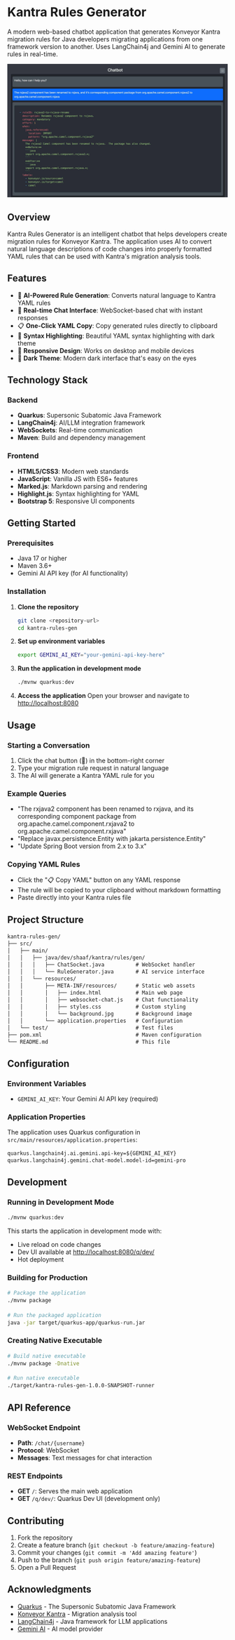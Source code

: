 # Kantra Rules Generator

A modern web-based chatbot application that generates Konveyor Kantra migration rules for Java developers migrating applications from one framework version to another. Uses LangChain4j and Gemini AI to generate rules in real-time.

![Kantra Rules Generator Screenshot](src/main/resources/META-INF/resources/screenshot.jpg)

## Overview

Kantra Rules Generator is an intelligent chatbot that helps developers create migration rules for Konveyor Kantra. The application uses AI to convert natural language descriptions of code changes into properly formatted YAML rules that can be used with Kantra's migration analysis tools.

## Features

- 🤖 **AI-Powered Rule Generation**: Converts natural language to Kantra YAML rules
- 💬 **Real-time Chat Interface**: WebSocket-based chat with instant responses
- 📋 **One-Click YAML Copy**: Copy generated rules directly to clipboard
- 🎨 **Syntax Highlighting**: Beautiful YAML syntax highlighting with dark theme
- 📱 **Responsive Design**: Works on desktop and mobile devices
- 🌙 **Dark Theme**: Modern dark interface that's easy on the eyes

## Technology Stack

### Backend
- **Quarkus**: Supersonic Subatomic Java Framework
- **LangChain4j**: AI/LLM integration framework
- **WebSockets**: Real-time communication
- **Maven**: Build and dependency management

### Frontend
- **HTML5/CSS3**: Modern web standards
- **JavaScript**: Vanilla JS with ES6+ features
- **Marked.js**: Markdown parsing and rendering
- **Highlight.js**: Syntax highlighting for YAML
- **Bootstrap 5**: Responsive UI components

## Getting Started

### Prerequisites

- Java 17 or higher
- Maven 3.6+
- Gemini AI API key (for AI functionality)

### Installation

1. **Clone the repository**
   ```bash
   git clone <repository-url>
   cd kantra-rules-gen
   ```

2. **Set up environment variables**
   ```bash
   export GEMINI_AI_KEY="your-gemini-api-key-here"
   ```

3. **Run the application in development mode**
   ```bash
   ./mvnw quarkus:dev
   ```

4. **Access the application**
   Open your browser and navigate to [http://localhost:8080](http://localhost:8080)

## Usage

### Starting a Conversation

1. Click the chat button (💬) in the bottom-right corner
2. Type your migration rule request in natural language
3. The AI will generate a Kantra YAML rule for you

### Example Queries

- "The rxjava2 component has been renamed to rxjava, and its corresponding component package from org.apache.camel.component.rxjava2 to org.apache.camel.component.rxjava"
- "Replace javax.persistence.Entity with jakarta.persistence.Entity"
- "Update Spring Boot version from 2.x to 3.x"

### Copying YAML Rules

- Click the "📋 Copy YAML" button on any YAML response
- The rule will be copied to your clipboard without markdown formatting
- Paste directly into your Kantra rules file

## Project Structure

```
kantra-rules-gen/
├── src/
│   ├── main/
│   │   ├── java/dev/shaaf/kantra/rules/gen/
│   │   │   ├── ChatSocket.java          # WebSocket handler
│   │   │   └── RuleGenerator.java       # AI service interface
│   │   └── resources/
│   │       ├── META-INF/resources/      # Static web assets
│   │       │   ├── index.html           # Main web page
│   │       │   ├── websocket-chat.js    # Chat functionality
│   │       │   ├── styles.css           # Custom styling
│   │       │   └── background.jpg       # Background image
│   │       └── application.properties   # Configuration
│   └── test/                            # Test files
├── pom.xml                              # Maven configuration
└── README.md                            # This file
```

## Configuration

### Environment Variables

- `GEMINI_AI_KEY`: Your Gemini AI API key (required)

### Application Properties

The application uses Quarkus configuration in `src/main/resources/application.properties`:

```properties
quarkus.langchain4j.ai.gemini.api-key=${GEMINI_AI_KEY}
quarkus.langchain4j.gemini.chat-model.model-id=gemini-pro
```

## Development

### Running in Development Mode

```bash
./mvnw quarkus:dev
```

This starts the application in development mode with:
- Live reload on code changes
- Dev UI available at [http://localhost:8080/q/dev/](http://localhost:8080/q/dev/)
- Hot deployment

### Building for Production

```bash
# Package the application
./mvnw package

# Run the packaged application
java -jar target/quarkus-app/quarkus-run.jar
```

### Creating Native Executable

```bash
# Build native executable
./mvnw package -Dnative

# Run native executable
./target/kantra-rules-gen-1.0.0-SNAPSHOT-runner
```

## API Reference

### WebSocket Endpoint

- **Path**: `/chat/{username}`
- **Protocol**: WebSocket
- **Messages**: Text messages for chat interaction

### REST Endpoints

- **GET** `/`: Serves the main web application
- **GET** `/q/dev/`: Quarkus Dev UI (development only)

## Contributing

1. Fork the repository
2. Create a feature branch (`git checkout -b feature/amazing-feature`)
3. Commit your changes (`git commit -m 'Add amazing feature'`)
4. Push to the branch (`git push origin feature/amazing-feature`)
5. Open a Pull Request

## Acknowledgments

- [Quarkus](https://quarkus.io/) - The Supersonic Subatomic Java Framework
- [Konveyor Kantra](https://konveyor.io/kantra/) - Migration analysis tool
- [LangChain4j](https://github.com/langchain4j/langchain4j) - Java framework for LLM applications
- [Gemini AI](https://ai.google.dev/) - AI model provider

